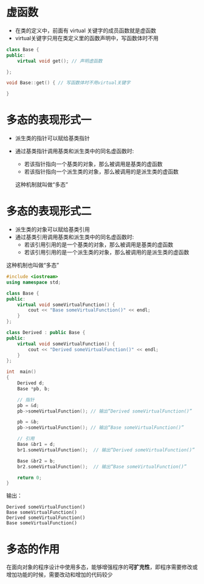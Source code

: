 
# 虚函数
  * 在类的定义中，前面有 virtual 关键字的成员函数就是虚函数
  * virtual关键字只用在类定义里的函数声明中，写函数体时不用
```c++
class Base {
public:
    virtual void get(); // 声明虚函数

};

void Base::get() { // 写函数体时不用virtual关键字

}
```

# 多态的表现形式一
 * 派生类的指针可以赋给基类指针
 * 通过基类指针调用基类和派生类中的同名虚函数时:
   * 若该指针指向一个基类的对象，那么被调用是基类的虚函数
   * 若该指针指向一个派生类的对象，那么被调用的是派生类的虚函数
   
   这种机制就叫做“多态”
   
# 多态的表现形式二
  * 派生类的对象可以赋给基类引用
  * 通过基类引用调用基类和派生类中的同名虚函数时:
    * 若该引用引用的是一个基类的对象，那么被调用是基类的虚函数
    * 若该引用引用的是一个派生类的对象，那么被调用的是派生类的虚函数
    
  这种机制也叫做“多态”
  
```c++
#include <iostream>
using namespace std;

class Base {
public:
    virtual void someVirtualFunction() {
        cout << "Base someVirtualFunction()" << endl;
    }
};

class Derived : public Base {
public:
    virtual void someVirtualFunction() {
        cout << "Derived someVirtualFunction()" << endl;
    }
};

int  main()
{
    Derived d;
    Base *pb, b;

    // 指针
    pb = &d;
    pb->someVirtualFunction(); // 输出“Derived someVirtualFunction()”

    pb = &b;
    pb->someVirtualFunction(); // 输出“Base someVirtualFunction()”

    // 引用
    Base &br1 = d;
    br1.someVirtualFunction();  // 输出“Derived someVirtualFunction()”

    Base &br2 = b;
    br2.someVirtualFunction();  // 输出“Base someVirtualFunction()”

    return 0;
}
```
输出：
```
Derived someVirtualFunction()
Base someVirtualFunction()
Derived someVirtualFunction()
Base someVirtualFunction()
```
# 多态的作用
 在面向对象的程序设计中使用多态，能够增强程序的**可扩充性**，即程序需要修改或增加功能的时候，需要改动和增加的代码较少
